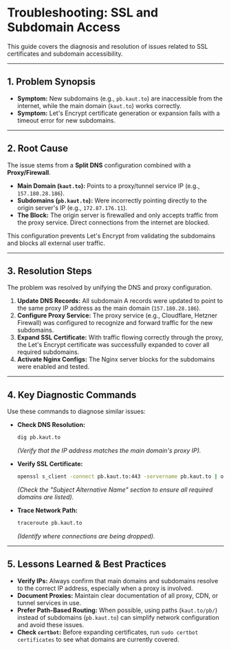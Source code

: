# Troubleshooting: SSL and Subdomain Access

This guide covers the diagnosis and resolution of issues related to SSL certificates and subdomain accessibility.

---

## 1. Problem Synopsis

- **Symptom:** New subdomains (e.g., `pb.kaut.to`) are inaccessible from the internet, while the main domain (`kaut.to`) works correctly.
- **Symptom:** Let's Encrypt certificate generation or expansion fails with a timeout error for new subdomains.

---

## 2. Root Cause

The issue stems from a **Split DNS** configuration combined with a **Proxy/Firewall**.

- **Main Domain (`kaut.to`):** Points to a proxy/tunnel service IP (e.g., `157.180.28.186`).
- **Subdomains (`pb.kaut.to`):** Were incorrectly pointing directly to the origin server's IP (e.g., `172.87.176.11`).
- **The Block:** The origin server is firewalled and only accepts traffic from the proxy service. Direct connections from the internet are blocked.

This configuration prevents Let's Encrypt from validating the subdomains and blocks all external user traffic.

---

## 3. Resolution Steps

The problem was resolved by unifying the DNS and proxy configuration.

1.  **Update DNS Records:** All subdomain A records were updated to point to the same proxy IP address as the main domain (`157.180.28.186`).
2.  **Configure Proxy Service:** The proxy service (e.g., Cloudflare, Hetzner Firewall) was configured to recognize and forward traffic for the new subdomains.
3.  **Expand SSL Certificate:** With traffic flowing correctly through the proxy, the Let's Encrypt certificate was successfully expanded to cover all required subdomains.
4.  **Activate Nginx Configs:** The Nginx server blocks for the subdomains were enabled and tested.

---

## 4. Key Diagnostic Commands

Use these commands to diagnose similar issues:

- **Check DNS Resolution:**
  ```bash
  dig pb.kaut.to
  ```
  *(Verify that the IP address matches the main domain's proxy IP).*

- **Verify SSL Certificate:**
  ```bash
  openssl s_client -connect pb.kaut.to:443 -servername pb.kaut.to | openssl x509 -noout -text
  ```
  *(Check the "Subject Alternative Name" section to ensure all required domains are listed).*

- **Trace Network Path:**
  ```bash
  traceroute pb.kaut.to
  ```
  *(Identify where connections are being dropped).*

---

## 5. Lessons Learned & Best Practices

- **Verify IPs:** Always confirm that main domains and subdomains resolve to the correct IP address, especially when a proxy is involved.
- **Document Proxies:** Maintain clear documentation of all proxy, CDN, or tunnel services in use.
- **Prefer Path-Based Routing:** When possible, using paths (`kaut.to/pb/`) instead of subdomains (`pb.kaut.to`) can simplify network configuration and avoid these issues.
- **Check `certbot`:** Before expanding certificates, run `sudo certbot certificates` to see what domains are currently covered.
